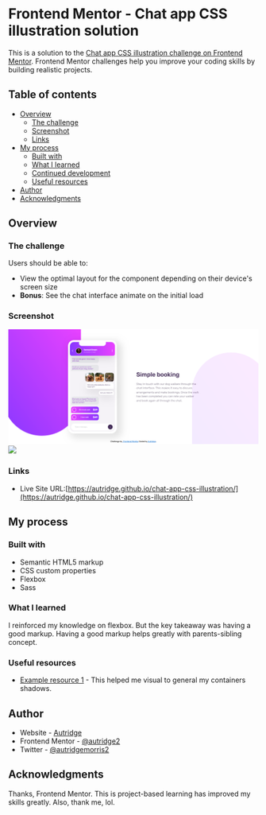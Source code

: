 # Frontend Mentor - Chat app CSS illustration solution

This is a solution to the [Chat app CSS illustration challenge on Frontend Mentor](https://www.frontendmentor.io/challenges/chat-app-css-illustration-O5auMkFqY). Frontend Mentor challenges help you improve your coding skills by building realistic projects.

## Table of contents

- [Overview](#overview)
  - [The challenge](#the-challenge)
  - [Screenshot](#screenshot)
  - [Links](#links)
- [My process](#my-process)
  - [Built with](#built-with)
  - [What I learned](#what-i-learned)
  - [Continued development](#continued-development)
  - [Useful resources](#useful-resources)
- [Author](#author)
- [Acknowledgments](#acknowledgments)

## Overview

### The challenge

Users should be able to:

- View the optimal layout for the component depending on their device's screen size
- **Bonus**: See the chat interface animate on the initial load

### Screenshot

![](./images/web-screenshot.png)
![](./images/mobile-screenshot.png.png)

### Links

- Live Site URL:[https://autridge.github.io/chat-app-css-illustration/](https://autridge.github.io/chat-app-css-illustration/)

## My process

### Built with

- Semantic HTML5 markup
- CSS custom properties
- Flexbox
- Sass

### What I learned

I reinforced my knowledge on flexbox. But the key takeaway was having a good markup.
Having a good markup helps greatly with parents-sibling concept.

### Useful resources

- [Example resource 1](https://box-shadow.dev/) - This helped me visual to general my containers shadows.

## Author

- Website - [Autridge](https://bento.me/autridge-b-morris)
- Frontend Mentor - [@autridge2](https://www.frontendmentor.io/profile/Autridge)
- Twitter - [@autridgemorris2](https://x.com/autridgemorris2)

## Acknowledgments

Thanks, Frontend Mentor.
This is project-based learning has improved my skills greatly.
Also, thank me, lol.

